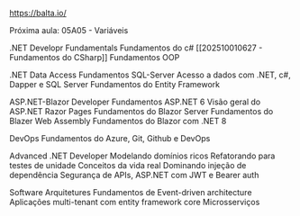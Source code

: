 https://balta.io/

Próxima aula: 05A05 - Variáveis

.NET Developr Fundamentals
	Fundamentos do c# [[202510010627 - Fundamentos do CSharp]]
	Fundamentos OOP

.NET Data Access
	Fundamentos SQL-Server
	Acesso a dados com .NET, c#, Dapper e SQL Server
	Fundamentos do Entity Framework

ASP.NET-Blazor Developer
	Fundamentos ASP.NET 6
	Visão geral do ASP.NET Razor Pages
	Fundamentos do Blazor Server
	Fundamentos do Blazer Web Assembly
	Fundamentos do Blazor com .NET 8

DevOps
	Fundamentos do Azure, Git, Github e DevOps

Advanced .NET Developer
	Modelando domínios ricos
	Refatorando para testes de unidade
	Conceitos da vida real
	Dominando injeção de dependência
	Segurança de APIs, ASP.NET com JWT e Bearer auth

Software Arquitetures
	Fundamentos de Event-driven architecture
	Aplicações multi-tenant com entity framework core
	Microsserviços